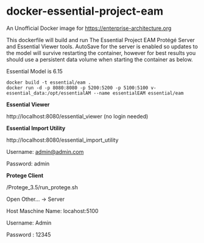 # docker-essential-project-eam

An Unofficial Docker image for https://enterprise-architecture.org

This dockerfile will build and run The Essential Project EAM Protégé Server and Essential Viewer tools. AutoSave for the server is enabled so updates to the model will survive restarting the container, however for best results you should use a persistent data volume when starting the container as below.

Essential Model is 6.15

```shell
docker build -t essential/eam .
docker run -d -p 8080:8080 -p 5200:5200 -p 5100:5100 v- essential_data:/opt/essentialAM --name essentialEAM essential/eam
```

**Essential Viewer**

http://localhost:8080/essential_viewer (no login needed)

**Essential Import Utility**

http://localhost:8080/essential_import_utility

Username: admin@admin.com

Password: admin


**Protege Client**

/Protege_3.5/run_protege.sh

Open Other... -> Server

Host Maschine Name: locahost:5100

Username: Admin

Password : 12345